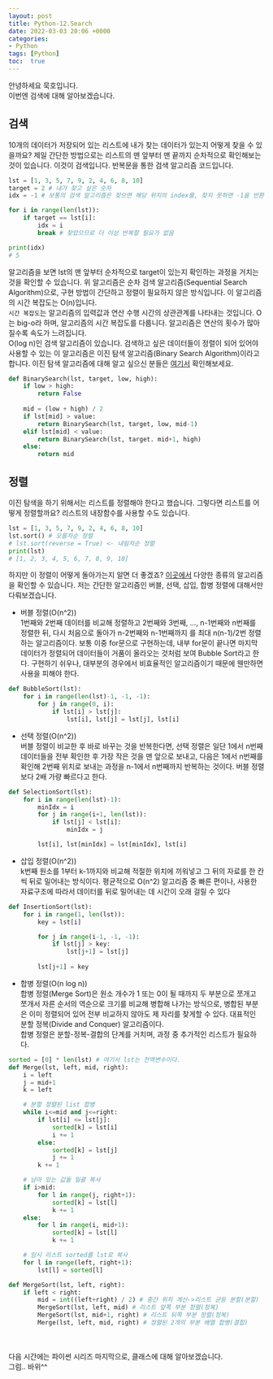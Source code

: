 ```yaml
---
layout: post
title: Python-12.Search
date: 2022-03-03 20:06 +0000
categories:
- Python
tags: [Python]
toc:  true
---
```


안녕하세요 묵호입니다.<br>
이번엔 검색에 대해 알아보겠습니다.

## 검색<br>
10개의 데이터가 저장되어 있는 리스트에 내가 찾는 데이터가 있는지 어떻게 찾을 수 있을까요? 제일 간단한 방법으로는 리스트의 맨 앞부터 맨 끝까지 순차적으로 확인해보는 것이 있습니다. 이것이 검색입니다. 반복문을 통한 검색 알고리즘 코드입니다.

```python
lst = [1, 3, 5, 7, 9, 2, 4, 6, 8, 10]
target = 2 # 내가 찾고 싶은 숫자
idx = -1 # 보통의 검색 알고리즘은 찾으면 해당 위치의 index를, 찾지 못하면 -1을 반환합니다.

for i in range(len(lst)):
    if target == lst[i]:
        idx = i
        break # 찾았으므로 더 이상 반복할 필요가 없음

print(idx)
# 5
```
알고리즘을 보면 lst의 맨 앞부터 순차적으로 target이 있는지 확인하는 과정을 거치는 것을 확인할 수 있습니다. 위 알고리즘은 순차 검색 알고리즘(Sequential Search Algorithm)으로, 구현 방법이 간단하고 정렬이 필요하지 않은 방식입니다. 이 알고리즘의 시간 복잡도는 O(n)입니다.<br>
``시간 복잡도``는 알고리즘의 입력값과 연산 수행 시간의 상관관계를 나타내는 것입니다. O는 big-o라 하며, 알고리즘의 시간 복잡도를 다룹니다. 알고리즘은 연산의 횟수가 많아질수록 속도가 느려집니다.<br>
O(log n)인 검색 알고리즘이 있습니다. 검색하고 싶은 데이터들이 정렬이 되어 있어야 사용할 수 있는 이 알고리즘은 이진 탐색 알고리즘(Binary Search Algorithm)이라고 합니다. 이진 탐색 알고리즘에 대해 알고 싶으신 분들은 [여기서](https://ko.wikipedia.org/wiki/%EC%9D%B4%EC%A7%84_%EA%B2%80%EC%83%89_%EC%95%8C%EA%B3%A0%EB%A6%AC%EC%A6%98) 확인해보세요.

```python
def BinarySearch(lst, target, low, high):
    if low > high:
        return False
    
    mid = (low + high) / 2
    if lst[mid] > value:
        return BinarySearch(lst, target, low, mid-1)
    elif lst[mid] < value:
        return BinarySearch(lst, target. mid+1, high)
    else:
        return mid
```

## 정렬<br>
이진 탐색을 하기 위해서는 리스트를 정렬해야 한다고 했습니다. 그렇다면 리스트를 어떻게 정렬할까요? 리스트의 내장함수를 사용할 수도 있습니다.

```python
lst = [1, 3, 5, 7, 9, 2, 4, 6, 8, 10]
lst.sort() # 오름차순 정렬
# lst.sort(reverse = True) <- 내림차순 정렬
print(lst)
# [1, 2, 3, 4, 5, 6, 7, 8, 9, 10]
```
하지만 이 정렬이 어떻게 돌아가는지 알면 더 좋겠죠? [이곳에서](https://ko.wikipedia.org/wiki/%EC%A0%95%EB%A0%AC_%EC%95%8C%EA%B3%A0%EB%A6%AC%EC%A6%98) 다양한 종류의 알고리즘을 확인할 수 있습니다. 저는 간단한 알고리즘인 버블, 선택, 삽입, 합병 정렬에 대해서만 다뤄보겠습니다.<br>

- 버블 정렬(O(n^2))<br>
1번째와 2번째 데이터를 비교해 정렬하고 2번째와 3번째, ..., n-1번째와 n번째를 정렬한 뒤, 다시 처음으로 돌아가 n-2번째와 n-1번째까지 를 최대 n(n-1)/2번 정렬하는 알고리즘이다. 보통 이중 for문으로 구현하는데, 내부 for문이 끝나면 마지막 데이터가 정렬되어 데이터들이 거품이 올라오는 것처럼 보여 Bubble Sort라고 한다. 구현하기 쉬우나, 대부분의 경우에서 비효율적인 알고리즘이기 때문에 웬만하면 사용을 피해야 한다.
```python
def BubbleSort(lst):
    for i in range(len(lst)-1, -1, -1):
        for j in range(0, i):
            if lst[i] > lst[j]:
                lst[i], lst[j] = lst[j], lst[i]
```

- 선택 정렬(O(n^2))<br>
버블 정렬이 비교한 후 바로 바꾸는 것을 반복한다면, 선택 정렬은 일단 1에서 n번째 데이터들을 전부 확인한 후 가장 작은 것을 맨 앞으로 보내고, 다음은 1에서 n번째를 확인해 2번째 위치로 보내는 과정을 n-1에서 n번째까지 반복하는 것이다. 버블 정렬보다 2배 가량 빠르다고 한다.
```python
def SelectionSort(lst):
    for i in range(len(lst)-1):
        minIdx = i
        for j in range(i+1, len(lst)):
            if lst[j] < lst[i]:
                minIdx = j

        lst[i], lst[minIdx] = lst[minIdx], lst[i]
```

- 삽입 정렬(O(n^2))<br>
k번째 원소를 1부터 k-1까지와 비교해 적절한 위치에 끼워넣고 그 뒤의 자료를 한 칸씩 뒤로 밀어내는 방식이다. 평균적으로 O(n^2) 알고리즘 중 빠른 편이나, 사용한 자료구조에 따라서 데이터를 뒤로 밀어내는 데 시간이 오래 걸릴 수 있다

```python
def InsertionSort(lst):
    for i in range(1, len(lst)):
        key = lst[i]

        for j in range(i-1, -1, -1):
            if lst[j] > key:
                lst[j+1] = lst[j]
        
        lst[j+1] = key
```

- 합병 정렬(O(n log n))<br>
합병 정렬(Merge Sort)은 원소 개수가 1 또는 0이 될 때까지 두 부분으로 쪼개고 쪼개서 자른 순서의 역순으로 크기를 비교해 병합해 나가는 방식으로, 병합된 부분은 이미 정렬되어 있어 전부 비교하지 않아도 제 자리를 찾게할 수 있다. 대표적인 분할 정복(Divide and Conquer) 알고리즘이다.<br>
합병 정렬은 분할-정복-결합의 단계를 거치며, 과정 중 추가적인 리스트가 필요하다.

```python
sorted = [0] * len(lst) # 여기서 lst는 전역변수이다.
def Merge(lst, left, mid, right):
    i = left
    j = mid+1
    k = left

    # 분할 정렬된 list 합병
    while i<=mid and j<=right:
        if lst[i] <= lst[j]:
            sorted[k] = lst[i]
            i += 1
        else:
            sorted[k] = lst[j]
            j += 1
        k += 1

    # 남아 있는 값들 일괄 복사
    if i>mid:
        for l in range(j, right+1):
            sorted[k] = lst[l]
            k += 1
    else:
        for l in range(i, mid+1):
            sorted[k] = lst[l]
            k += 1

    # 임시 리스트 sorted를 lst로 복사
    for l in range(left, right+1):
        lst[l] = sorted[l]

def MergeSort(lst, left, right):
    if left < right:
        mid = int((left+right) / 2) # 중간 위치 계산->리스트 균등 분할(분할)
        MergeSort(lst, left, mid) # 리스트 앞쪽 부분 정렬(정복)
        MergeSort(lst, mid+1, right) # 리스트 뒤쪽 부분 정렬(정복)
        Merge(lst, left, mid, right) # 정렬된 2개의 부분 배열 합병(결합)
```

<br><br>
다음 시간에는 파이썬 시리즈 마지막으로, 클래스에 대해 알아보겠습니다.<br>
그럼.. 바위^^<br>